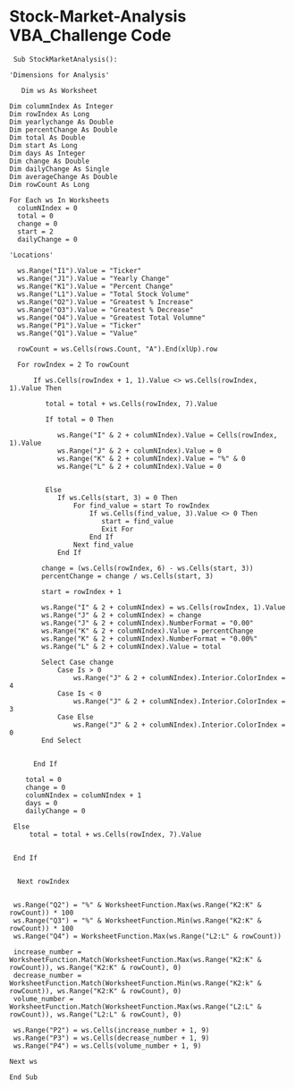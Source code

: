# Stock-Market-Analysis VBA_Challenge Code

     Sub StockMarketAnalysis():
  
    'Dimensions for Analysis'
  
       Dim ws As Worksheet
  
    Dim colummIndex As Integer
    Dim rowIndex As Long
    Dim yearlychange As Double
    Dim percentChange As Double
    Dim total As Double
    Dim start As Long
    Dim days As Integer
    Dim change As Double
    Dim dailyChange As Single
    Dim averageChange As Double
    Dim rowCount As Long
  
    For Each ws In Worksheets
      columNIndex = 0
      total = 0
      change = 0
      start = 2
      dailyChange = 0

    'Locations'
    
      ws.Range("I1").Value = "Ticker"
      ws.Range("J1").Value = "Yearly Change"
      ws.Range("K1").Value = "Percent Change"
      ws.Range("L1").Value = "Total Stock Volume"
      ws.Range("O2").Value = "Greatest % Increase"
      ws.Range("O3").Value = "Greatest % Decrease"
      ws.Range("O4").Value = "Greatest Total Volumne"
      ws.Range("P1").Value = "Ticker"
      ws.Range("Q1").Value = "Value"
  
      rowCount = ws.Cells(rows.Count, "A").End(xlUp).row
  
      For rowIndex = 2 To rowCount
  
          If ws.Cells(rowIndex + 1, 1).Value <> ws.Cells(rowIndex, 1).Value Then
    
             total = total + ws.Cells(rowIndex, 7).Value
        
             If total = 0 Then
             
                ws.Range("I" & 2 + columNIndex).Value = Cells(rowIndex, 1).Value
                ws.Range("J" & 2 + columNIndex).Value = 0
                ws.Range("K" & 2 + columNIndex).Value = "%" & 0
                ws.Range("L" & 2 + columNIndex).Value = 0
            
            
             Else
                If ws.Cells(start, 3) = 0 Then
                    For find_value = start To rowIndex
                        If ws.Cells(find_value, 3).Value <> 0 Then
                           start = find_value
                           Exit For
                        End If
                    Next find_value
                End If
            
            change = (ws.Cells(rowIndex, 6) - ws.Cells(start, 3))
            percentChange = change / ws.Cells(start, 3)
            
            start = rowIndex + 1
            
            ws.Range("I" & 2 + columNIndex) = ws.Cells(rowIndex, 1).Value
            ws.Range("J" & 2 + columNIndex) = change
            ws.Range("J" & 2 + columNIndex).NumberFormat = "0.00"
            ws.Range("K" & 2 + columNIndex).Value = percentChange
            ws.Range("K" & 2 + columNIndex).NumberFormat = "0.00%"
            ws.Range("L" & 2 + columNIndex).Value = total
            
            Select Case change
                Case Is > 0
                    ws.Range("J" & 2 + columNIndex).Interior.ColorIndex = 4
                Case Is < 0
                    ws.Range("J" & 2 + columNIndex).Interior.ColorIndex = 3
                Case Else
                    ws.Range("J" & 2 + columNIndex).Interior.ColorIndex = 0
            End Select
            
            
          End If
          
        total = 0
        change = 0
        columNIndex = columNIndex + 1
        days = 0
        dailyChange = 0
          
     Else
         total = total + ws.Cells(rowIndex, 7).Value
         
          
     End If
      
                
      Next rowIndex
    
    
     ws.Range("Q2") = "%" & WorksheetFunction.Max(ws.Range("K2:K" & rowCount)) * 100
     ws.Range("Q3") = "%" & WorksheetFunction.Min(ws.Range("K2:K" & rowCount)) * 100
     ws.Range("Q4") = WorksheetFunction.Max(ws.Range("L2:L" & rowCount))
     
     increase_number = WorksheetFunction.Match(WorksheetFunction.Max(ws.Range("K2:K" & rowCount)), ws.Range("K2:K" & rowCount), 0)
     decrease_number = WorksheetFunction.Match(WorksheetFunction.Min(ws.Range("K2:k" & rowCount)), ws.Range("K2:K" & rowCount), 0)
     volume_number = WorksheetFunction.Match(WorksheetFunction.Max(ws.Range("L2:L" & rowCount)), ws.Range("L2:L" & rowCount), 0)
    
     ws.Range("P2") = ws.Cells(increase_number + 1, 9)
     ws.Range("P3") = ws.Cells(decrease_number + 1, 9)
     ws.Range("P4") = ws.Cells(volume_number + 1, 9)
    
    Next ws
  
    End Sub


